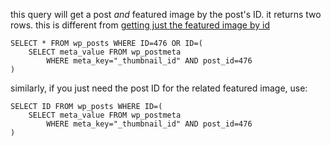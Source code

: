 this query will get a post _and_ featured image by the post's ID.
it returns two rows. this is different from [getting just the featured image by id](./get-thumbnail-from-post-id.md)

```
SELECT * FROM wp_posts WHERE ID=476 OR ID=(
	SELECT meta_value FROM wp_postmeta 
		WHERE meta_key="_thumbnail_id" AND post_id=476
)
```

similarly, if you just need the post ID for the related featured image, use:

```
SELECT ID FROM wp_posts WHERE ID=(
	SELECT meta_value FROM wp_postmeta 
		WHERE meta_key="_thumbnail_id" AND post_id=476
)
```